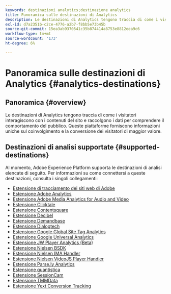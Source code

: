 ```yaml
---
keywords: destinazioni analytics;destinazione analytics
title: Panoramica sulle destinazioni di Analytics
description: Le destinazioni di Analytics tengono traccia di come i visitatori interagiscono con i contenuti del sito e raccolgono i dati per comprendere il comportamento del pubblico. Queste piattaforme forniscono informazioni uniche sul coinvolgimento e la conversione dei visitatori di maggior valore.
exl-id: d7a2351b-c2ce-4776-a2b7-f8bb5e73b45b
source-git-commit: 15ea3ab9370541c35b874414a8753e8812eea9c6
workflow-type: tm+mt
source-wordcount: '173'
ht-degree: 6%

---
```


# Panoramica sulle destinazioni di Analytics {#analytics-destinations}

## Panoramica {#overview}

Le destinazioni di Analytics tengono traccia di come i visitatori interagiscono con i contenuti del sito e raccolgono i dati per comprendere il comportamento del pubblico. Queste piattaforme forniscono informazioni uniche sul coinvolgimento e la conversione dei visitatori di maggior valore.

## Destinazioni di analisi supportate {#supported-destinations}

Al momento, Adobe Experience Platform supporta le destinazioni di analisi elencate di seguito. Per informazioni su come connettersi a queste destinazioni, consulta i singoli collegamenti:

* [Estensione di tracciamento dei siti web di Adobe](adform.md)
* [Estensione Adobe Analytics](adobe-analytics.md)
* [Estensione Adobe Media Analytics for Audio and Video](adobe-video-analytics.md)
* [Estensione Clicktale](clicktale.md)
* [Estensione Contentsquare](contentsquare.md)
* [Estensione Decibel](decibel.md)
* [Estensione Demandbase](demandbase.md)
* [Estensione Dialogtech](dialogtech.md)
* [Estensione Google Global Site Tag Analytics](gtag-analytics.md)
* [Estensione Google Universal Analytics](google-universal-analytics.md)
* [Estensione JW Player Analytics (Beta)](jw-player-analytics.md)
* [Estensione Nielsen BSDK](nielsen-bsdk.md)
* [Estensione Nielsen IMA Handler](nielsen-ima.md)
* [Estensione Nielsen VideoJS Player Handler](nielsen-videojs.md)
* [Estensione Parse.ly Analytics](parsely.md)
* [Estensione quantistica](quantum-metric.md)
* [Estensione SessionCam](sessioncam.md)
* [Estensione TMMData](tmmdata.md)
* [Estensione Yext Conversion Tracking](yext.md)
